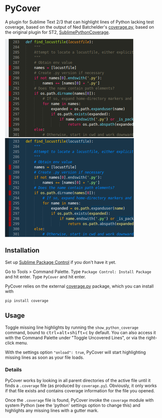 # PyCover

A plugin for Sublime Text 2/3
that can highlight lines of Python lacking test coverage,
based on the output of Ned Batchelder's
[coverage.py](http://nedbatchelder.com/code/coverage/),
based on the original plugin for ST2,
[SublimePythonCoverage](https://github.com/davisagli/SublimePythonCoverage).

![Default sublime theme](/demo/default-theme.png?raw=true "Using default sublime theme")
![Cobalt2 theme](/demo/cobalt2-theme.png?raw=true "Using cobalt2 theme")

## Installation

Set up
[Sublime Package Control](http://wbond.net/sublime_packages/package_control)
if you don't have it yet.

Go to Tools > Command Palette.
Type `Package Control: Install Package` and hit enter.
Type `PyCover` and hit enter.

PyCover relies on the external
[coverage.py](http://nedbatchelder.com/code/coverage/) package,
which you can install with

    pip install coverage


## Usage

Toggle missing line highlights by running the `show_python_coverage` command,
bound to <kbd>ctrl</kbd>+<kbd>alt</kbd>+<kbd>shift</kbd>+<kbd>c</kbd>
by default.
You can also access it with the Command Palette under "Toggle Uncovered Lines",
or via the right-click menu.

With the settings option `"onload": true`,
PyCover will start highlighting missing lines as soon as your file loads.

### Details

PyCover works by looking in all parent directories of the active file
until it finds a `.coverage` file (as produced by `coverage.py`).
Obviously, it only works if that file exists
and contains coverage information for the file you opened.

Once the `.coverage` file is found, PyCover invoke the `coverage` module
with system Python (see the 'python' settings option to change this)
and highlights any missing lines with a gutter mark.
